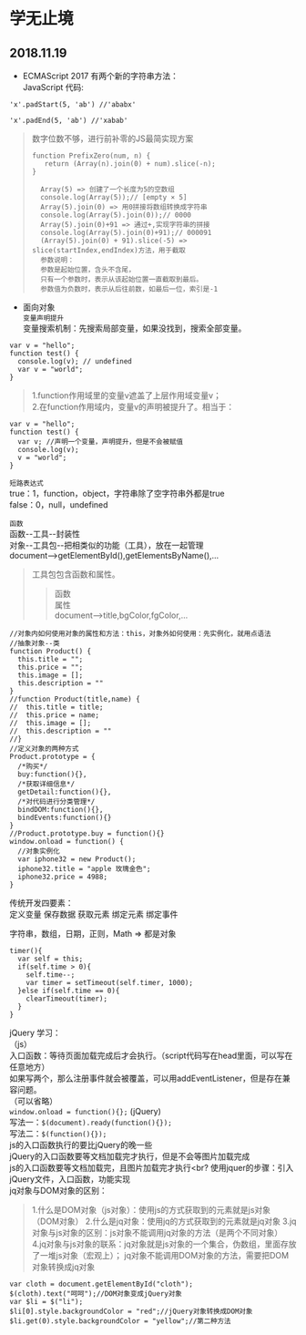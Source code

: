 学无止境
==
2018.11.19
---
* ECMAScript 2017 有两个新的字符串方法：<br>
JavaScript 代码:<br>
```
'x'.padStart(5, 'ab') //'ababx'
```
```
'x'.padEnd(5, 'ab') //'xabab'
```
>数字位数不够，进行前补零的JS最简实现方案
>```
>function PrefixZero(num, n) {
>    return (Array(n).join(0) + num).slice(-n);
>}
>```
>       Array(5) => 创建了一个长度为5的空数组
>       console.log(Array(5));// [empty × 5]
>       Array(5).join(0) => 用0拼接将数组转换成字符串
>       console.log(Array(5).join(0));// 0000
>       Array(5).join(0)+91 => 通过+,实现字符串的拼接
>       console.log(Array(5).join(0)+91);// 000091
>       (Array(5).join(0) + 91).slice(-5) => slice(startIndex,endIndex)方法，用于截取
>       参数说明：
>       参数是起始位置，含头不含尾，
>       只有一个参数时，表示从该起始位置一直截取到最后。
>       参数值为负数时，表示从后往前数，如最后一位，索引是-1

* 面向对象<br>
`变量声明提升`<br>
变量搜索机制：先搜索局部变量，如果没找到，搜索全部变量。<br>
```
var v = "hello";
function test() {
  console.log(v); // undefined
  var v = "world";
}
```
>1.function作用域里的变量v遮盖了上层作用域变量v；<br>
>2.在function作用域内，变量v的声明被提升了。相当于：<br>
```
var v = "hello";
function test() {
  var v; //声明一个变量，声明提升，但是不会被赋值
  console.log(v);
  v = "world";
}
```

`短路表达式`<br>
true：1，function，object，字符串除了空字符串外都是true<br>
false：0，null，undefined<br>

`函数`<br>
函数--工具--封装性<br>
对象--工具包--把相类似的功能（工具），放在一起管理<br>
document-->getElementById(),getElementsByName(),...<br>
>工具包包含函数和属性。<br>
>>函数<br>
>>属性<br>
document-->title,bgColor,fgColor,...<br>
```
//对象内如何使用对象的属性和方法：this，对象外如何使用：先实例化，就用点语法
//抽象对象--类
function Product() {
  this.title = "";
  this.price = "";
  this.image = [];
  this.description = ""
}
//function Product(title,name) {
//  this.title = title;
//  this.price = name;
//  this.image = [];
//  this.description = ""
//}
//定义对象的两种方式
Product.prototype = {
  /*购买*/
  buy:function(){},
  /*获取详细信息*/
  getDetail:function(){},
  /*对代码进行分类管理*/
  bindDOM:function(){},
  bindEvents:function(){}
}
//Product.prototype.buy = function(){}
window.onload = function() {
  //对象实例化
  var iphone32 = new Product();
  iphone32.title = "apple 玫瑰金色";
  iphone32.price = 4988;
}

```
传统开发四要素：<br>
定义变量 保存数据 获取元素 绑定元素 绑定事件<br>

字符串，数组，日期，正则，Math => 都是对象<br>
```
timer(){
  var self = this;
  if(self.time > 0){
    self.time--;
    var timer = setTimeout(self.timer, 1000);
  }else if(self.time == 0){
    clearTimeout(timer);
  }
}
```
jQuery 学习：<br>
（js）<br>
入口函数：等待页面加载完成后才会执行。（script代码写在head里面，可以写在任意地方）<br>
        如果写两个，那么注册事件就会被覆盖，可以用addEventListener，但是存在兼容问题。<br>
        （可以省略）<br>
        ```window.onload = function(){};```
(jQuery)<br>
写法一：```$(document).ready(function(){});```<br>
写法二：```$(function(){});```<br>
js的入口函数执行的要比jQuery的晚一些<br>
jQuery的入口函数要等文档加载完才执行，但是不会等图片加载完成<br>
js的入口函数要等文档加载完，且图片加载完才执行<br?
使用jquer的步骤：引入jQuery文件，入口函数，功能实现 <br>
jq对象与DOM对象的区别：<br>
>1.什么是DOM对象（js对象）：使用js的方式获取到的元素就是js对象（DOM对象）
>2.什么是jq对象：使用jq的方式获取到的元素就是jq对象
>3.jq对象与js对象的区别：js对象不能调用jq对象的方法（是两个不同对象）
>4.jq对象与js对象的联系：jq对象就是js对象的一个集合，伪数组，里面存放了一堆js对象（宏观上）；
>jq对象不能调用DOM对象的方法，需要把DOM对象转换成jq对象<br>
```
var cloth = document.getElementById("cloth");
$(cloth).text("呵呵");//DOM对象变成jQuery对象
var $li = $("li");
$li[0].style.backgroundColor = "red";//jQuery对象转换成DOM对象
$li.get(0).style.backgroundColor = "yellow";//第二种方法
```


